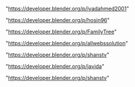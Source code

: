 "https://developer.blender.org/p/iyadahmed2001"

"https://developer.blender.org/p/hosin96"

"https://developer.blender.org/p/FamilyTree"

"https://developer.blender.org/p/allwebssolution"

"https://developer.blender.org/p/shanstv"

"https://developer.blender.org/p/javida"

 
"https://developer.blender.org/p/shanstv"


 
